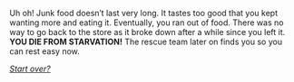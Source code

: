 Uh oh! Junk food doesn’t last very long. It tastes too good that you kept wanting more and eating it. Eventually, you ran out of food. There was no way to go back to the store as it broke down after a while since you left it. **YOU DIE FROM STARVATION!** The rescue team later on finds you so you can rest easy now.

[_Start over?_](../intro/beginning.md)
